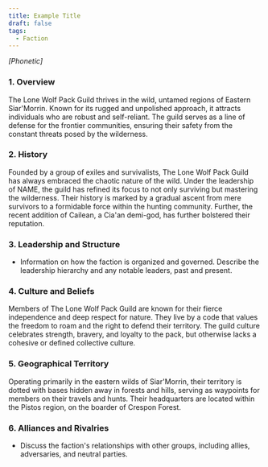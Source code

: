 ```yaml
---
title: Example Title
draft: false
tags:
  - Faction
---
```

*[Phonetic]*

### 1. **Overview**

The Lone Wolf Pack Guild thrives in the wild, untamed regions of Eastern Siar'Morrin. Known for its rugged and unpolished approach, it attracts individuals who are robust and self-reliant. The guild serves as a line of defense for the frontier communities, ensuring their safety from the constant threats posed by the wilderness.

### 2. **History**

Founded by a group of exiles and survivalists, The Lone Wolf Pack Guild has always embraced the chaotic nature of the wild. Under the leadership of NAME, the guild has refined its focus to not only surviving but mastering the wilderness. Their history is marked by a gradual ascent from mere survivors to a formidable force within the hunting community. Further, the recent addition of Cailean, a Cia'an demi-god, has further bolstered their reputation.

### 3. **Leadership and Structure**

- Information on how the faction is organized and governed. Describe the leadership hierarchy and any notable leaders, past and present.

### 4. **Culture and Beliefs**

Members of The Lone Wolf Pack Guild are known for their fierce independence and deep respect for nature. They live by a code that values the freedom to roam and the right to defend their territory. The guild culture celebrates strength, bravery, and loyalty to the pack, but otherwise lacks a cohesive or defined collective culture. 

### 5. **Geographical Territory**

Operating primarily in the eastern wilds of Siar'Morrin, their territory is dotted with bases hidden away in forests and hills, serving as waypoints for members on their travels and hunts. Their headquarters are located within the Pistos region, on the boarder of Crespon Forest.

### 6. **Alliances and Rivalries**

- Discuss the faction's relationships with other groups, including allies, adversaries, and neutral parties.